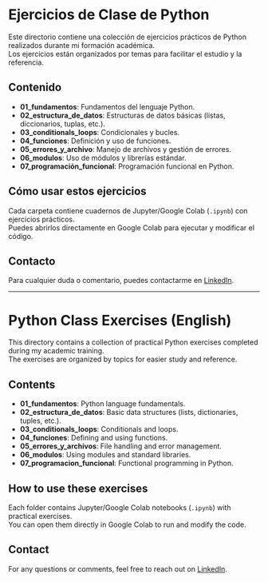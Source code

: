 # Ejercicios de Clase de Python

Este directorio contiene una colección de ejercicios prácticos de Python realizados durante mi formación académica.  
Los ejercicios están organizados por temas para facilitar el estudio y la referencia.

## Contenido

- **01_fundamentos**: Fundamentos del lenguaje Python.  
- **02_estructura_de_datos**: Estructuras de datos básicas (listas, diccionarios, tuplas, etc.).
- **03_conditionals_loops**: Condicionales y bucles.  
- **04_funciones**: Definición y uso de funciones.  
- **05_errores_y_archivo**: Manejo de archivos y gestión de errores.
- **06_modulos**: Uso de módulos y librerías estándar.  
- **07_programación_funcional**: Programación funcional en Python.

## Cómo usar estos ejercicios

Cada carpeta contiene cuadernos de Jupyter/Google Colab (`.ipynb`) con ejercicios prácticos.  
Puedes abrirlos directamente en Google Colab para ejecutar y modificar el código.

## Contacto

Para cualquier duda o comentario, puedes contactarme en [LinkedIn](https://www.linkedin.com/in/valery-masi-598a02223/).

---

# Python Class Exercises (English)

This directory contains a collection of practical Python exercises completed during my academic training.  
The exercises are organized by topics for easier study and reference.

## Contents

- **01_fundamentos**: Python language fundamentals.  
- **02_estructura_de_datos**: Basic data structures (lists, dictionaries, tuples, etc.).
- **03_conditionals_loops**: Conditionals and loops.  
- **04_funciones**: Defining and using functions.  
- **05_errores_y_archivos**: File handling and error management.
- **06_modulos**: Using modules and standard libraries.  
- **07_programacion_funcional**: Functional programming in Python.

## How to use these exercises

Each folder contains Jupyter/Google Colab notebooks (`.ipynb`) with practical exercises.  
You can open them directly in Google Colab to run and modify the code.

## Contact

For any questions or comments, feel free to reach out on [LinkedIn](https://www.linkedin.com/in/valery-masi-598a02223/).
